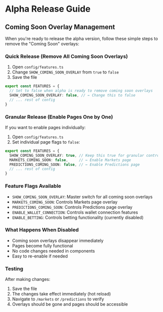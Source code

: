 # Alpha Release Guide

## Coming Soon Overlay Management

When you're ready to release the alpha version, follow these simple steps to remove the "Coming Soon" overlays:

### Quick Release (Remove All Coming Soon Overlays)

1. Open `config/features.ts`
2. Change `SHOW_COMING_SOON_OVERLAY` from `true` to `false`
3. Save the file

```typescript
export const FEATURES = {
  // Set to false when alpha is ready to remove coming soon overlays
  SHOW_COMING_SOON_OVERLAY: false, // ← Change this to false
  // ... rest of config
}
```

### Granular Release (Enable Pages One by One)

If you want to enable pages individually:

1. Open `config/features.ts`
2. Set individual page flags to `false`:

```typescript
export const FEATURES = {
  SHOW_COMING_SOON_OVERLAY: true, // Keep this true for granular control
  MARKETS_COMING_SOON: false,     // ← Enable Markets page
  PREDICTIONS_COMING_SOON: false, // ← Enable Predictions page
  // ... rest of config
}
```

### Feature Flags Available

- `SHOW_COMING_SOON_OVERLAY`: Master switch for all coming soon overlays
- `MARKETS_COMING_SOON`: Controls Markets page overlay
- `PREDICTIONS_COMING_SOON`: Controls Predictions page overlay
- `ENABLE_WALLET_CONNECTION`: Controls wallet connection features
- `ENABLE_BETTING`: Controls betting functionality (currently disabled)

### What Happens When Disabled

- Coming soon overlays disappear immediately
- Pages become fully functional
- No code changes needed in components
- Easy to re-enable if needed

### Testing

After making changes:
1. Save the file
2. The changes take effect immediately (hot reload)
3. Navigate to `/markets` or `/predictions` to verify
4. Overlays should be gone and pages should be accessible
